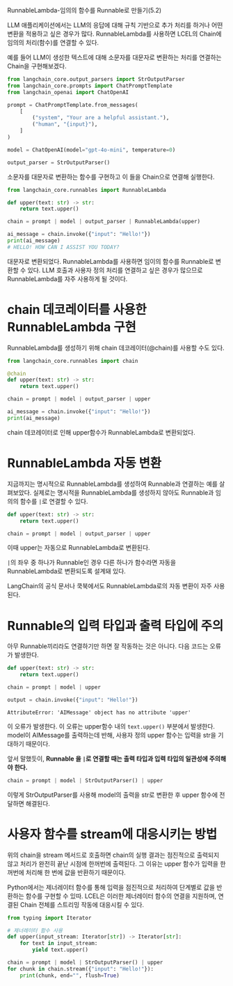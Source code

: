 RunnableLambda-임의의 함수를 Runnable로 만들기(5.2)

LLM 애플리케이션에서는 LLM의 응답에 대해 규칙 기반으로 추가 처리를 하거나 어떤 변환을 적용하고 싶은 경우가 많다. RunnableLambda를 사용하면 LCEL의 Chain에 임의의 처리(함수)를 연결할 수 있다.

예를 들어 LLM이 생성한 텍스트에 대해 소문자를 대문자로 변환하는 처리를 연결하는 Chain을 구현해보겠다.

```python
from langchain_core.output_parsers import StrOutputParser
from langchain_core.prompts import ChatPromptTemplate
from langchain_openai import ChatOpenAI

prompt = ChatPromptTemplate.from_messages(
    [
        ("system", "Your are a helpful assistant."),
        ("human", "{input}"),
    ]
)

model = ChatOpenAI(model="gpt-4o-mini", temperature=0)

output_parser = StrOutputParser()
```

소문자를 대문자로 변환하는 함수를 구현하고 이 들을 Chain으로 연결해 실행한다.

```python
from langchain_core.runnables import RunnableLambda

def upper(text: str) -> str:
    return text.upper()

chain = prompt | model | output_parser | RunnableLambda(upper)

ai_message = chain.invoke({"input": "Hello!"})
print(ai_message)
# HELLO! HOW CAN I ASSIST YOU TODAY?
```

대문자로 변환되었다. RunnableLambda를 사용하면 임이의 함수를 Runnable로 변환할 수 있다. LLM 호출과 사용자 정의 처리를 연결하고 싶은 경우가 많으므로 RunnableLambda를 자주 사용하게 될 것이다.

# chain 데코레이터를 사용한 RunnableLambda 구현

RunnableLambda를 생성하기 위해 chain 데코레이터(@chain)를 사용할 수도 있다.

```python
from langchain_core.runnables import chain

@chain
def upper(text: str) -> str:
    return text.upper()

chain = prompt | model | output_parser | upper

ai_message = chain.invoke({"input": "Hello!"})
print(ai_message)
```

chain 데코레이터로 인해 upper함수가 RunnableLambda로 변환되었다.

# RunnableLambda 자동 변환

지금까지는 명시적으로 RunnableLambda를 생성하여 Runnable과 연결하는 예를 살펴보았다. 실제로는 명시적을 RunnableLambda를 생성하지 않아도 Runnable과 임의의 함수를 `|`로 연결할 수 있다.

```python
def upper(text: str) -> str:
    return text.upper()

chain = prompt | model | output_parser | upper
```

이때 upper는 자동으로 RunnableLambda로 변환된다.

`|`의 좌우 중 하나가 Runnable인 경우 다른 하나가 함수라면 자동을 RunnableLambda로 변환되도록 설계돼 있다.

LangChain의 공식 문서나 쿡북에서도 RunnableLambda로의 자동 변환이 자주 사용된다.

# Runnable의 입력 타입과 출력 타입에 주의

아무 Runnable끼리라도 연결하기만 하면 잘 작동하는 것은 아니다. 다음 코드는 오류가 발생한다.

```python
def upper(text: str) -> str:
    return text.upper()

chain = prompt | model | upper

output = chain.invoke({"input": "Hello!"})
```

```
AttributeError: 'AIMessage' object has no attribute 'upper'
```

이 오류가 발생한다. 이 오류는 upper함수 내의 `text.upper()` 부분에서 발생한다. model이 AIMessage를 출력하는데 반해, 사용자 정의 upper 함수는 입력을 str을 기대하기 때문이다.

앞서 말했듯이, **Runnable 을 `|`로 연결할 때는 출력 타입과 입력 타입의 일관성에 주의해야 한다.** 

```python
chain = prompt | model | StrOutputParser() | upper
```

이렇게 StrOutputParser를 사용해 model의 출력을 str로 변환한 후 upper 함수에 전달하면 해결된다.

# 사용자 함수를 stream에 대응시키는 방법

위의 chain을 stream 메서드로 호출하면 chain의 실행 결과는 점진적으로 출력되지 않고 처리가 완전히 끝난 시점에 한꺼번에 출력된다. 그 이유는 upper 함수가 입력을 한꺼번에 처리해 한 번에 값을 반환하기 때문이다.

Python에서는 제너레이터 함수를 통해 입력을 점진적으로 처리하여 단계별로 값을 반환하는 함수를 구현할 수 있따. LCEL은 이러한 제너레이터 함수의 연결을 지원하며, 연결된 Chain 전체를 스트리밍 작동에 대응시킬 수 있다.

```python
from typing import Iterator

# 제너레이터 함수 사용
def upper(input_stream: Iterator[str]) -> Iterator[str]:
    for text in input_stream:
        yield text.upper()

chain = prompt | model | StrOutputParser() | upper
for chunk in chain.stream({"input": "Hello!"}):
    print(chunk, end="", flush=True)
```

